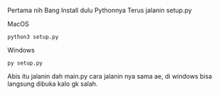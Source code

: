 Pertama nih Bang Install dulu Pythonnya
Terus jalanin setup.py

MacOS
```
python3 setup.py
```
Windows
```
py setup.py
```
Abis itu jalanin dah main.py cara jalanin nya sama ae, di windows bisa langsung dibuka kalo gk salah.
